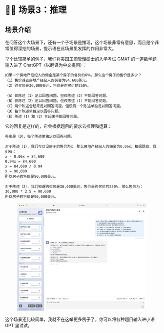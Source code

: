 # 🕵️‍♂️ 场景3：推理

## 场景介绍

在问答这个大场景下，还有一个子场景是推理，这个场景非常有意思，而且是个非常值得深挖的场景，提示语在此场景里发挥的作用非常大。

举个比较简单的例子，我们将美国工商管理硕士的入学考试 GMAT 的一道数学题输入进了 ChatGPT（以翻译为中文提问）：

```other
如果一个房地产经纪人的佣金是某个房子的售价的6％，那么这个房子的售价是多少？
（1）售价减去房地产经纪人的佣金为84,600美元。
（2）购买价是36,000美元，售价是购买价的250%。

（A）仅陈述（1）足以回答问题，但仅陈述（2）不能回答问题。
（B）仅陈述（2）足以回答问题，但仅陈述（1）不能回答问题。
（C）两个陈述合起来足以回答问题，但没有一个陈述单独足以回答问题。
（D）每个陈述单独足以回答问题。
（E）陈述（1）和（2）合起来不能回答问题。
```

它的回复是这样的，它会根据题目的要求去推理和运算：

```other
答案是（D），每个陈述单独足以回答问题。

对于陈述（1），我们可以设房子的售价为x，那么房地产经纪人的佣金为0.06x。根据题意，我们有：
x - 0.06x = 84,600
0.94x = 84,600
x = 84,600 / 0.94
x = 90,000
所以房子的售价是90,000美元。

对于陈述（2），我们知道购买价是36,000美元，售价是购买价的250%，那么售价为：
36,000 * 2.5 = 90,000
所以房子的售价是90,000美元。
```

<figure><img src="../.gitbook/assets/image (81).png" alt=""><figcaption></figcaption></figure>

这个场景还比较简单，我就不在这举更多例子了，你可以将各种题目输入进小语 GPT 里试试。

